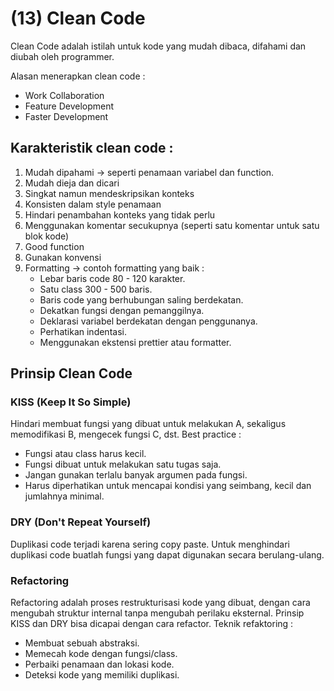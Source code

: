 # (13) Clean Code

Clean Code adalah istilah untuk kode yang mudah dibaca, difahami dan diubah oleh programmer.

Alasan menerapkan clean code :
- Work Collaboration
- Feature Development
- Faster Development

## Karakteristik clean code :
1. Mudah dipahami -> seperti penamaan variabel dan function.
2. Mudah dieja dan dicari
3. Singkat namun mendeskripsikan konteks
4. Konsisten dalam style penamaan
5. Hindari penambahan konteks yang tidak perlu
6. Menggunakan komentar secukupnya (seperti satu komentar untuk satu blok kode)
7. Good function
8. Gunakan konvensi
9. Formatting -> contoh formatting yang baik :
    - Lebar baris code 80 - 120 karakter.
    - Satu class 300 - 500 baris.
    - Baris code yang berhubungan saling berdekatan.
    - Dekatkan fungsi dengan pemanggilnya.
    - Deklarasi variabel berdekatan dengan penggunanya.
    - Perhatikan indentasi.
    - Menggunakan ekstensi prettier atau formatter.


## Prinsip Clean Code
### KISS (Keep It So Simple)
Hindari membuat fungsi yang dibuat untuk melakukan A, sekaligus memodifikasi B, mengecek fungsi C, dst. Best practice :
- Fungsi atau class harus kecil.
- Fungsi dibuat untuk melakukan satu tugas saja.
- Jangan gunakan terlalu banyak argumen pada fungsi.
- Harus diperhatikan untuk mencapai kondisi yang seimbang, kecil dan jumlahnya minimal.

### DRY (Don't Repeat Yourself)
Duplikasi code terjadi karena sering copy paste. Untuk menghindari duplikasi code buatlah fungsi yang dapat digunakan secara berulang-ulang.

### Refactoring
Refactoring adalah proses restrukturisasi kode yang dibuat, dengan cara mengubah struktur internal tanpa mengubah perilaku eksternal. Prinsip KISS dan DRY bisa dicapai dengan cara refactor. Teknik refaktoring :
- Membuat sebuah abstraksi.
- Memecah kode dengan fungsi/class.
- Perbaiki penamaan dan lokasi kode.
- Deteksi kode yang memiliki duplikasi.